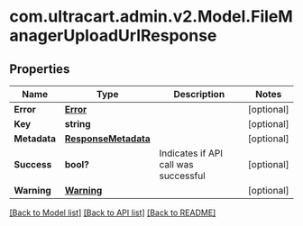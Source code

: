 # com.ultracart.admin.v2.Model.FileManagerUploadUrlResponse
## Properties

Name | Type | Description | Notes
------------ | ------------- | ------------- | -------------
**Error** | [**Error**](Error.md) |  | [optional] 
**Key** | **string** |  | [optional] 
**Metadata** | [**ResponseMetadata**](ResponseMetadata.md) |  | [optional] 
**Success** | **bool?** | Indicates if API call was successful | [optional] 
**Warning** | [**Warning**](Warning.md) |  | [optional] 


[[Back to Model list]](../README.md#documentation-for-models) [[Back to API list]](../README.md#documentation-for-api-endpoints) [[Back to README]](../README.md)

